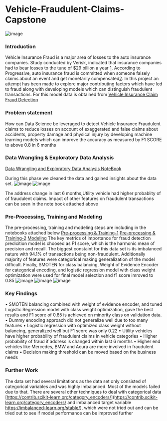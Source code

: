 # Vehicle-Fraudulent-Claims-Capstone
![image](https://user-images.githubusercontent.com/95660642/192659637-5908361d-8485-464f-a82e-7fd8083a46cc.png)
### Introduction
Vehicle Insurance Fraud is a major area of losses to the auto insurance companies. Study conducted by
Verisk, indicated that insurance companies had to bear losses to the tune of $29 billion a year [1](https://www.iii.org/article/background-on-insurance-fraud).
According to Progressive, auto insurance fraud is committed when someone falsely claims about an event
and get monetarily compensated[2](https://www.progressive.com/answers/car-insurance-fraud). In this project an attempt has been made to explore major
contributing factors which have led to fraud along with developing models which can distinguish
fraudulent transactions. For this model data is obtained from [Vehicle Insurance Claim Fraud Detection](https://www.kaggle.com/shivamb/vehicle-claim-fraud-detection)

### Problem statement
How can Data Science be leveraged to detect Vehicle Insurance Fraudulent claims to reduce losses on 
account of exaggerated and false claims about accidents, property damage and physical injury by 
developing machine learning models which can improve the accuracy as measured by F1 SCORE to 
above 0.8 in 6 months

### Data Wrangling & Exploratory Data Analysis
[Data Wrangling and Exploratory Data Analysis NoteBook](https://github.com/vishrast/Vehicle-Fraudulent-Claims-Capstone/blob/ad45778b23be1dffabdd59e085c499ec3469dfd2/Data%20Wrangling%20and%20Exploratory%20Data%20Analysis.ipynb)

During this phase we cleaned the data and gained insights about the data set.
![image](https://user-images.githubusercontent.com/95660642/192667584-6cf51c47-74ee-4581-a4a2-3f7c119f6868.png)
![image](https://user-images.githubusercontent.com/95660642/192667765-333a3d53-27b7-49d8-be20-46e542b8f44f.png)

The address change in last 6 months,Utility vehicle had higher probablity of of fraudulent claims. Impact of other features on fraudulent transactions can be seen in the note book attached above

### Pre-Processing, Training and Modeling
The pre-processing, training and modeling steps are including in the notebooks attached below
[Pre-processing & Training-1](https://github.com/vishrast/Vehicle-Insurance-Fraud-Detection-/blob/1f88b674e4e48d3f1f7d527ea05480f6dfe99205/Pre-Processing%20and%20Training-%20Phase%201.ipynb)
[Pre-processing & Training-2](https://github.com/vishrast/Vehicle-Insurance-Fraud-Detection-/blob/1f88b674e4e48d3f1f7d527ea05480f6dfe99205/Pre-Processing%20and%20Training-Phase2.ipynb)
[Modeling](https://github.com/vishrast/Vehicle-Insurance-Fraud-Detection-/blob/1f88b674e4e48d3f1f7d527ea05480f6dfe99205/Modeling.ipynb)
The key metrics of importance for fraud detection predicition model is choosed as F1 score, which is the harmonic mean of precision and recall. The biggest constaint for this data set is its imbalanced nature with 94.1% of transactions being  non-fraudulent. Additionally majority of features were categorical making generalization of the model difficult. Finally, SMOTEN for class balancing, Weight of Evidence Encoder for categorical encoding, and logistic regression model with class weight optimization were used for final model selection and f1 score imroved to 0.85
![image](https://user-images.githubusercontent.com/95660642/192673052-0d9acbd6-2583-4de4-b5bd-58230c812982.png)
![image](https://user-images.githubusercontent.com/95660642/192673127-143e45d6-66ae-49ad-90a8-9db2b455414c.png)
![image](https://user-images.githubusercontent.com/95660642/192673177-8743dc1b-ec81-4360-abd9-3ee1a33ceca5.png)


### Key Findings
•	SMOTEN balancing combined with weight of evidence encoder, and tuned Logistic Regression model with class weight optimization, gave the best results and F1 score of 0.85 is achieved on minority class on validation data.
•	Dummy encoding approach did not generalize well due to too many features
•	Logistic regression with optimized class weight without balancing, generalized well but F1 score was only 0.22
•	Utility vehicles have higher probability of fraudulent claims in vehicle categories
•	Higher probability of fraud if address is changed within last 6 months 
•	Higher end vehicles like Mercedes, BMW and Acura are more involved in fraudulent claims
•	Decision making threshold can be moved based on the business needs

### Further Work
The data set had several limitations as the data set only consisted of categorical variables and was highly imbalanced. Most of the models failed due to that. There are several other techniques to deal with categorical data [https://contrib.scikit-learn.org/category_encoders/](https://contrib.scikit-learn.org/category_encoders/ and imbalanced target variable https://imbalanced-learn.org/stable/), which were not tried out and can be tried out to see if model performance can be improved further





